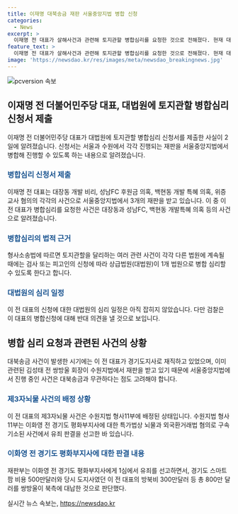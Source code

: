 ```yaml
---
title: 이재명 대북송금 재판 서울중앙지법 병합 신청
categories:
  - News
excerpt: >
  이재명 전 대표가 살해사건과 관련해 토지관할 병합심리를 요청한 것으로 전해졌다. 현재 대법원에서 대북송금 의혹과 무관한 사건이 진행 중인데, 검찰은 이에 반대 의견을 제시할 것으로 보인다. 이 전 대표는 대장동 등 각각의 사건이 별도의 법원에서 진행될 때 병합심리를 요청한 것으로 혐의사건은 수원지법 형사11부에 배당돼 심리 일정은 미정이다.
feature_text: >
  이재명 전 대표가 살해사건과 관련해 토지관할 병합심리를 요청한 것으로 전해졌다. 현재 대법원에서 대북송금 의혹과 무관한 사건이 진행 중인데, 검찰은 이에 반대 의견을 제시할 것으로 보인다. 이 전 대표는 대장동 등 각각의 사건이 별도의 법원에서 진행될 때 병합심리를 요청한 것으로 혐의사건은 수원지법 형사11부에 배당돼 심리 일정은 미정이다.
image: 'https://newsdao.kr/res/images/meta/newsdao_breakingnews.jpg'
---
```


<p><img src="https://newsdao.kr/res/images/meta/newsdao_breakingnews.jpg" alt="pcversion 속보" /></p>

<h2 data-ke-size="size26">이재명 전 더불어민주당 대표, 대법원에 토지관할 병합심리 신청서 제출</h2>

<p data-ke-size="size16">이재명 전 더불어민주당 대표가 대법원에 토지관할 병합심리 신청서를 제출한 사실이 2일에 알려졌습니다. 신청서는 서울과 수원에서 각각 진행되는 재판을 서울중앙지법에서 병합해 진행할 수 있도록 하는 내용으로 알려졌습니다.</p>

<h3><b><span style="color: #1a5490;">병합심리 신청서 제출</span></b></h3>

<p data-ke-size="size16">이재명 전 대표는 대장동 개발 비리, 성남FC 후원금 의혹, 백현동 개발 특혜 의혹, 위증교사 혐의의 각각의 사건으로 서울중앙지법에서 3개의 재판을 받고 있습니다. 이 중 이 전 대표가 병합심리를 요청한 사건은 대장동과 성남FC, 백현동 개발특혜 의혹 등의 사건으로 알려졌습니다.</p>

<h3><b><span style="color: #1a5490;">병합심리의 법적 근거</span></b></h3>

<p data-ke-size="size16">형사소송법에 따르면 토지관할을 달리하는 여러 관련 사건이 각각 다른 법원에 계속될 때에는 검사 또는 피고인의 신청에 따라 상급법원(대법원)이 1개 법원으로 병합 심리할 수 있도록 한다고 합니다.</p>

<h3><b><span style="color: #1a5490;">대법원의 심리 일정</span></b></h3>

<p data-ke-size="size16">이 전 대표의 신청에 대한 대법원의 심리 일정은 아직 잡히지 않았습니다. 다만 검찰은 이 대표의 병합신청에 대해 반대 의견을 낼 것으로 보입니다.</p>

<h2 data-ke-size="size26">병합 심리 요청과 관련된 사건의 상황</h2>

<p data-ke-size="size16">대북송금 사건이 발생한 시기에는 이 전 대표가 경기도지사로 재직하고 있었으며, 이미 관련된 김성태 전 쌍방울 회장이 수원지법에서 재판을 받고 있기 때문에 서울중앙지법에서 진행 중인 사건은 대북송금과 무관하다는 점도 고려해야 합니다.</p>

<h3><b><span style="color: #1a5490;">제3자뇌물 사건의 배정 상황</span></b></h3>

<p data-ke-size="size16">이 전 대표의 제3자뇌물 사건은 수원지법 형사11부에 배정된 상태입니다. 수원지법 형사11부는 이화영 전 경기도 평화부지사에 대한 특가법상 뇌물과 외국환거래법 혐의로 구속기소된 사건에서 유죄 판결을 선고한 바 있습니다.</p>

<h3><b><span style="color: #1a5490;">이화영 전 경기도 평화부지사에 대한 판결 내용</span></b></h3>

<p data-ke-size="size16">재판부는 이화영 전 경기도 평화부지사에게 1심에서 유죄를 선고하면서, 경기도 스마트팜 비용 500만달러와 당시 도지사였던 이 전 대표의 방북비 300만달러 등 총 800만 달러를 쌍방울이 북측에 대납한 것으로 판단했다.</p>
실시간 뉴스 속보는, <a href="https://newsdao.kr" rel="dofollow">https://newsdao.kr</a>


